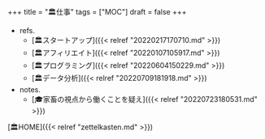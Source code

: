 +++
title = "🏛仕事"
tags = ["MOC"]
draft = false
+++

-   refs.
    -   [🏛スタートアップ]({{< relref "20220217170710.md" >}})
    -   [🏛アフィリエイト]({{< relref "20220107105917.md" >}})
    -   [🏛プログラミング]({{< relref "20220604150229.md" >}})
    -   [🏛データ分析]({{< relref "20220709181918.md" >}})
-   notes.
    -   [🎓家畜の視点から働くことを疑え]({{< relref "20220723180531.md" >}})

[🏛HOME]({{< relref "zettelkasten.md" >}})
